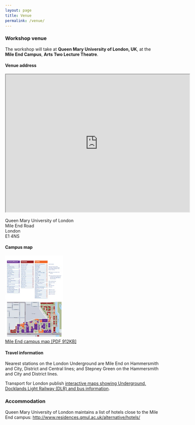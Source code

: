 ```yaml
---
layout: page
title: Venue
permalink: /venue/
---
```


### Workshop venue

The workshop will take at **Queen Mary University of London, UK**, at the **Mile End Campus**, **Arts Two Lecture Theatre**.

#### Venue address

<iframe src="https://www.google.com/maps/embed?pb=!1m18!1m12!1m3!1d2482.40849239505!2d-0.04256854808755788!3d51.524067079537886!2m3!1f0!2f0!3f0!3m2!1i1024!2i768!4f13.1!3m3!1m2!1s0x48761d2f4ebb40dd%3A0xc0cca7de33120519!2sQueen+Mary+University+of+London!5e0!3m2!1sen!2suk!4v1539351975334" allowfullscreen="" width="600" height="450"></iframe>

Queen Mary University of London<br>
Mile End Road<br>
London<br>
E1 4NS

#### Campus map
<a href="/assets/Mile-End_map-May2018.pdf"><img src="/assets/mile-end-campus-map.jpg" alt="Mile End Campus map"  style="      " /></a><br>
<a href="/assets/Mile-End_map-May2018.pdf">Mile End campus map [PDF 912KB]</a>

#### Travel information

Nearest stations on the London Underground are Mile End on Hammersmith and City, District and Central lines; and Stepney Green on the Hammersmith and City and District lines.<br>

Transport for London publish <a href="https://tfl.gov.uk/maps">interactive maps showing Underground, Docklands Light Railway (DLR) and bus information</a>.

### Accommodation

Queen Mary University of London maintains a list of hotels close to the Mile End campus: <a href="http://www.residences.qmul.ac.uk/alternative/hotels/">http://www.residences.qmul.ac.uk/alternative/hotels/</a>
